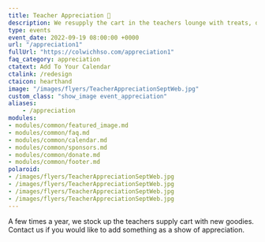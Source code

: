 ```yaml
---
title: Teacher Appreciation 🫶
description: We resupply the cart in the teachers lounge with treats, drinks, supplies and more.
type: events
event_date: 2022-09-19 08:00:00 +0000
url: "/appreciation1"
fullUrl: "https://colwichhso.com/appreciation1"
faq_category: appreciation
ctatext: Add To Your Calendar
ctalink: /redesign
ctaicon: hearthand
image: "/images/flyers/TeacherAppreciationSeptWeb.jpg"
custom_class: "show_image event_appreciation"
aliases:
    - /appreciation
modules:
- modules/common/featured_image.md
- modules/common/faq.md
- modules/common/calendar.md
- modules/common/sponsors.md
- modules/common/donate.md
- modules/common/footer.md
polaroid: 
- /images/flyers/TeacherAppreciationSeptWeb.jpg
- /images/flyers/TeacherAppreciationSeptWeb.jpg
- /images/flyers/TeacherAppreciationSeptWeb.jpg
- /images/flyers/TeacherAppreciationSeptWeb.jpg
---
```

A few times a year, we stock up the teachers supply cart with new goodies. Contact us if you would like to add something as a show of appreciation.